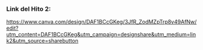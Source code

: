 
### Link del Hito 2: 

https://www.canva.com/design/DAF1BCcGKeg/3JfR_ZodMZpTrp8v49AfNw/edit?utm_content=DAF1BCcGKeg&utm_campaign=designshare&utm_medium=link2&utm_source=sharebutton


